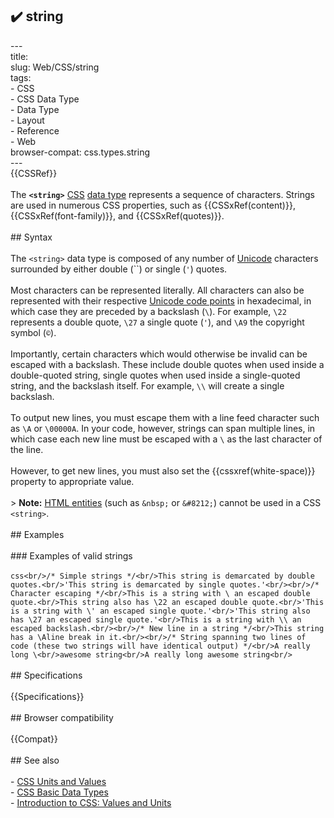 ## ✔️ string 
 ---<br/>title: <string><br/>slug: Web/CSS/string<br/>tags:<br/>  - CSS<br/>  - CSS Data Type<br/>  - Data Type<br/>  - Layout<br/>  - Reference<br/>  - Web<br/>browser-compat: css.types.string<br/>---<br/>{{CSSRef}}<br/><br/>The **`<string>`** [CSS](/en-US/docs/Web/CSS) [data type](/en-US/docs/Web/CSS/CSS_Types) represents a sequence of characters. Strings are used in numerous CSS properties, such as {{CSSxRef(content)}}, {{CSSxRef(font-family)}}, and {{CSSxRef(quotes)}}.<br/><br/>## Syntax<br/><br/>The `<string>` data type is composed of any number of [Unicode](https://en.wikipedia.org/wiki/Unicode) characters surrounded by either double (``) or single (`'`) quotes.<br/><br/>Most characters can be represented literally. All characters can also be represented with their respective [Unicode code points](https://en.wikipedia.org/wiki/Unicode#Code_point_planes_and_blocks) in hexadecimal, in which case they are preceded by a backslash (`\`). For example, `\22` represents a double quote, `\27` a single quote (`'`), and `\A9` the copyright symbol (`©`).<br/><br/>Importantly, certain characters which would otherwise be invalid can be escaped with a backslash. These include double quotes when used inside a double-quoted string, single quotes when used inside a single-quoted string, and the backslash itself. For example, `\\` will create a single backslash.<br/><br/>To output new lines, you must escape them with a line feed character such as `\A` or `\00000A`. In your code, however, strings can span multiple lines, in which case each new line must be escaped with a `\` as the last character of the line.<br/><br/>However, to get new lines, you must also set the {{cssxref(white-space)}} property to appropriate value.<br/><br/>> **Note:** [HTML entities](/en-US/docs/Glossary/Entity) (such as `&nbsp;` or `&#8212;`) cannot be used in a CSS `<string>`.<br/><br/>## Examples<br/><br/>### Examples of valid strings<br/><br/>```css<br/>/* Simple strings */<br/>This string is demarcated by double quotes.<br/>'This string is demarcated by single quotes.'<br/><br/>/* Character escaping */<br/>This is a string with \ an escaped double quote.<br/>This string also has \22 an escaped double quote.<br/>'This is a string with \' an escaped single quote.'<br/>'This string also has \27 an escaped single quote.'<br/>This is a string with \\ an escaped backslash.<br/><br/>/* New line in a string */<br/>This string has a \Aline break in it.<br/><br/>/* String spanning two lines of code (these two strings will have identical output) */<br/>A really long \<br/>awesome string<br/>A really long awesome string<br/>```<br/><br/>## Specifications<br/><br/>{{Specifications}}<br/><br/>## Browser compatibility<br/><br/>{{Compat}}<br/><br/>## See also<br/><br/>- [CSS Units and Values](/en-US/docs/Web/CSS/CSS_Values_and_Units)<br/>- [CSS Basic Data Types](/en-US/docs/Web/CSS/CSS_Types)<br/>- [Introduction to CSS: Values and Units](/en-US/docs/Learn/CSS/Building_blocks/Values_and_units)<br/>